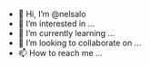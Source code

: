 - 👋 Hi, I’m @nelsalo
- 👀 I’m interested in ...
- 🌱 I’m currently learning ...
- 💞️ I’m looking to collaborate on ...
- 📫 How to reach me ...

<!---
nelsalo/nelsalo is a ✨ special ✨ repository because its `README.md` (this file) appears on your GitHub profile.
You can click the Preview link to take a look at your changes.
--->
